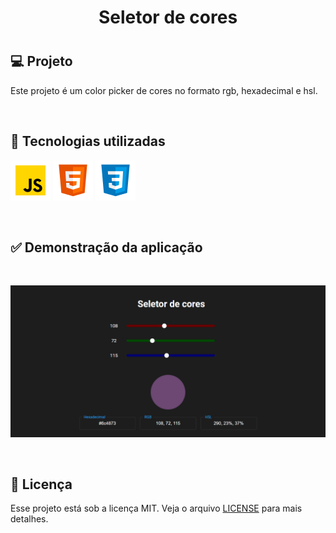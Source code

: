 <h1 align="center">Seletor de cores<h1>

## 💻 Projeto

Este projeto é um color picker de cores no formato rgb, hexadecimal e hsl.

<br>

<h2 align="left">🚀 Tecnologias utilizadas </h2>
<p align="left">
    <img src="./.github/icons/javascript.svg"/>
    <img src="./.github/icons/html5.svg">
    <img src="./.github/icons/css3.svg">
</p>

<br/>

## ✅ Demonstração da aplicação
<br/>
<p align="center">
    <img src=".github/screencapture.png" width="680px">
</p>

<br/>


## 📝 Licença

Esse projeto está sob a licença MIT. Veja o arquivo [LICENSE](.github/LICENSE.md) para mais detalhes.


